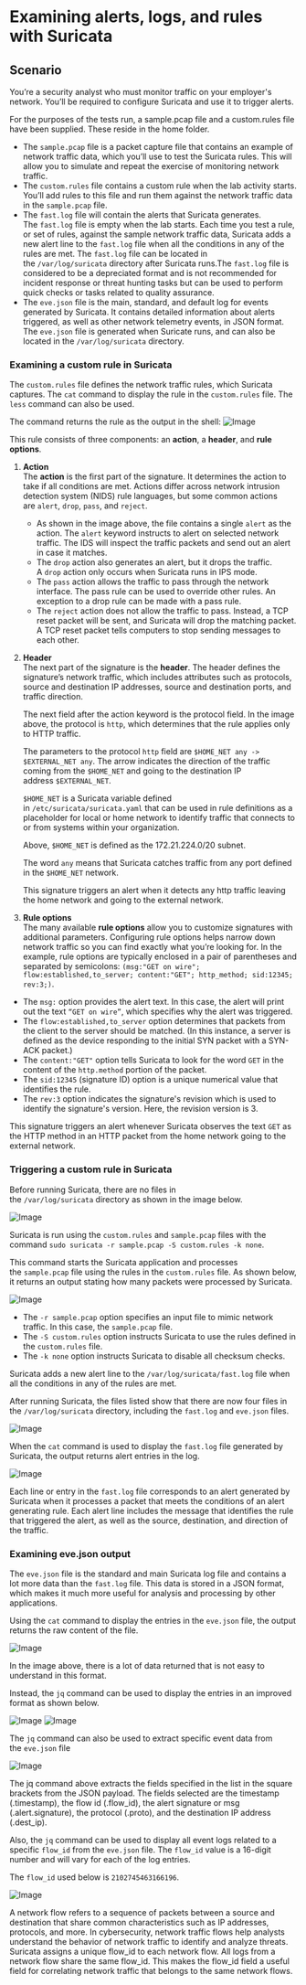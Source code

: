 # Examining alerts, logs, and rules with Suricata

## Scenario
You’re a security analyst who must monitor traffic on your employer's network. You’ll be required to configure Suricata and use it to trigger alerts.

For the purposes of the tests run, a sample.pcap file and a custom.rules file have been supplied. These reside in the home folder.
- The `sample.pcap` file is a packet capture file that contains an example of network traffic data, which you’ll use to test the Suricata rules. This will allow you to simulate and repeat the exercise of monitoring network traffic.
- The `custom.rules` file contains a custom rule when the lab activity starts. You’ll add rules to this file and run them against the network traffic data in the `sample.pcap` file.
- The `fast.log` file will contain the alerts that Suricata generates. The `fast.log` file is empty when the lab starts. Each time you test a rule, or set of rules, against the sample network traffic data, Suricata adds a new alert line to the `fast.log` file when all the conditions in any of the rules are met. The `fast.log` file can be located in the `/var/log/suricata` directory after Suricata runs.The `fast.log` file is considered to be a depreciated format and is not recommended for incident response or threat hunting tasks but can be used to perform quick checks or tasks related to quality assurance.
- The `eve.json` file is the main, standard, and default log for events generated by Suricata. It contains detailed information about alerts triggered, as well as other network telemetry events, in JSON format. The `eve.json` file is generated when Suricate runs, and can also be located in the `/var/log/suricata` directory.

### Examining a custom rule in Suricata
The `custom.rules` file defines the network traffic rules, which Suricata captures.
The `cat` command to display the rule in the `custom.rules` file. The `less` command can also be used.

The command returns the rule as the output in the shell:
![Image](https://github.com/user-attachments/assets/d9ff66e4-191c-4dba-a7c6-85c4a1ca9fd3)

This rule consists of three components: an **action**, a **header**, and **rule options**.

1. **Action** <br>
The **action** is the first part of the signature. It determines the action to take if all conditions are met. Actions differ across network intrusion detection system (NIDS) rule languages, but some common actions are `alert`, `drop`, `pass`, and `reject`.

   - As shown in the image above, the file contains a single `alert` as the action. The `alert` keyword instructs to alert on selected network traffic. The IDS will inspect the traffic packets and send out an alert in case it matches. <br>
   - The `drop` action also generates an alert, but it drops the traffic. A `drop` action only occurs when Suricata runs in IPS mode. <br>
   - The `pass` action allows the traffic to pass through the network interface. The pass rule can be used to override other rules. An exception to a drop rule can be made with a pass rule. <br>
   - The `reject` action does not allow the traffic to pass. Instead, a TCP reset packet will be sent, and Suricata will drop the matching packet. A TCP reset packet tells computers to stop sending messages to each other.

2. **Header** <br>
The next part of the signature is the **header**. The header defines the signature’s network traffic, which includes attributes such as protocols, source and destination IP addresses, source and destination ports, and traffic direction.

    The next field after the action keyword is the protocol field. In the image above, the protocol is `http`, which determines that the rule applies only to HTTP traffic.

    The parameters to the protocol `http` field are `$HOME_NET any -> $EXTERNAL_NET any`. The arrow indicates the direction of the traffic coming from the `$HOME_NET` and going to the destination IP address `$EXTERNAL_NET`.

    `$HOME_NET` is a Suricata variable defined in `/etc/suricata/suricata.yaml` that can be used in rule definitions as a placeholder for local or home network to identify traffic that connects to or from systems within your organization.

    Above, `$HOME_NET` is defined as the 172.21.224.0/20 subnet.

    The word `any` means that Suricata catches traffic from any port defined in the `$HOME_NET` network.

    This signature triggers an alert when it detects any http traffic leaving the home network and going to the external network.


3. **Rule options** <br>
The many available **rule options** allow you to customize signatures with additional parameters. Configuring rule options helps narrow down network traffic so you can find exactly what you’re looking for. In the example, rule options are typically enclosed in a pair of parentheses and separated by semicolons: `(msg:"GET on wire"; flow:established,to_server; content:"GET"; http_method; sid:12345; rev:3;)`.

- The `msg:` option provides the alert text. In this case, the alert will print out the text `“GET on wire”`, which specifies why the alert was triggered.
- The `flow:established,to_server` option determines that packets from the client to the server should be matched. (In this instance, a server is defined as the device responding to the initial SYN packet with a SYN-ACK packet.)
- The `content:"GET"` option tells Suricata to look for the word `GET` in the content of the `http.method` portion of the packet.
- The `sid:12345` (signature ID) option is a unique numerical value that identifies the rule.
- The `rev:3` option indicates the signature's revision which is used to identify the signature's version. Here, the revision version is 3.

This signature triggers an alert whenever Suricata observes the text `GET` as the HTTP method in an HTTP packet from the home network going to the external network.

### Triggering a custom rule in Suricata
Before running Suricata, there are no files in the `/var/log/suricata` directory as shown in the image below.

![Image](https://github.com/user-attachments/assets/719a0446-e960-4a83-963c-924fd93efe22)

Suricata is run using  the `custom.rules` and `sample.pcap` files with the command `sudo suricata -r sample.pcap -S custom.rules -k none`. 

This command starts the Suricata application and processes the `sample.pcap` file using the rules in the `custom.rules` file. As shown below, it returns an output stating how many packets were processed by Suricata.

![Image](https://github.com/user-attachments/assets/840b86b8-53fe-4eb6-b1f9-a9ba854477a1)

- The `-r sample.pcap` option specifies an input file to mimic network traffic. In this case, the `sample.pcap` file.
- The `-S custom.rules` option instructs Suricata to use the rules defined in the `custom.rules` file.
- The `-k none` option instructs Suricata to disable all checksum checks.

Suricata adds a new alert line to the `/var/log/suricata/fast.log` file when all the conditions in any of the rules are met.

After running Suricata, the files listed show that there are now four files in the `/var/log/suricata` directory, including the `fast.log` and `eve.json` files.

![Image](https://github.com/user-attachments/assets/319183eb-f3f3-4dc9-b0e2-2e5dae9621e3)

When the `cat` command is used to display the `fast.log` file generated by Suricata, the output returns alert entries in the log.

![Image](https://github.com/user-attachments/assets/a2f7aa1c-2ba7-4e70-ab39-c84effbe6e4b)

Each line or entry in the `fast.log` file corresponds to an alert generated by Suricata when it processes a packet that meets the conditions of an alert generating rule. Each alert line includes the message that identifies the rule that triggered the alert, as well as the source, destination, and direction of the traffic.

### Examining eve.json output
The `eve.json` file is the standard and main Suricata log file and contains a lot more data than the `fast.log` file. This data is stored in a JSON format, which makes it much more useful for analysis and processing by other applications.

Using the `cat` command to display the entries in the `eve.json` file, the output returns the raw content of the file.

![Image](https://github.com/user-attachments/assets/01785441-e618-4e27-8bcb-c4d85e4a8329)

In the image above, there is a lot of data returned that is not easy to understand in this format.

Instead, the `jq` command can be used to display the entries in an improved format as shown below.

![Image](https://github.com/user-attachments/assets/c613cb36-ffab-49fd-b49b-ab1e95b2ea30)
![Image](https://github.com/user-attachments/assets/95de9c0b-61f9-40e5-ae2d-9534433849ab)

The `jq` command can also be used to extract specific event data from the `eve.json` file

![Image](https://github.com/user-attachments/assets/d485348e-fdce-44e9-8f5c-2075ab4591cc)

The jq command above extracts the fields specified in the list in the square brackets from the JSON payload. The fields selected are the timestamp (.timestamp), the flow id (.flow_id), the alert signature or msg (.alert.signature), the protocol (.proto), and the destination IP address (.dest_ip).

Also, the `jq` command can be used to display all event logs related to a specific `flow_id` from the `eve.json` file. The `flow_id` value is a 16-digit number and will vary for each of the log entries. 

The `flow_id` used below is `2102745463166196`.

![Image](https://github.com/user-attachments/assets/b65101d6-af2e-4814-8dab-aa587c535ad7)

A network flow refers to a sequence of packets between a source and destination that share common characteristics such as IP addresses, protocols, and more. In cybersecurity, network traffic flows help analysts understand the behavior of network traffic to identify and analyze threats. Suricata assigns a unique flow_id to each network flow. All logs from a network flow share the same flow_id. This makes the flow_id field a useful field for correlating network traffic that belongs to the same network flows.
